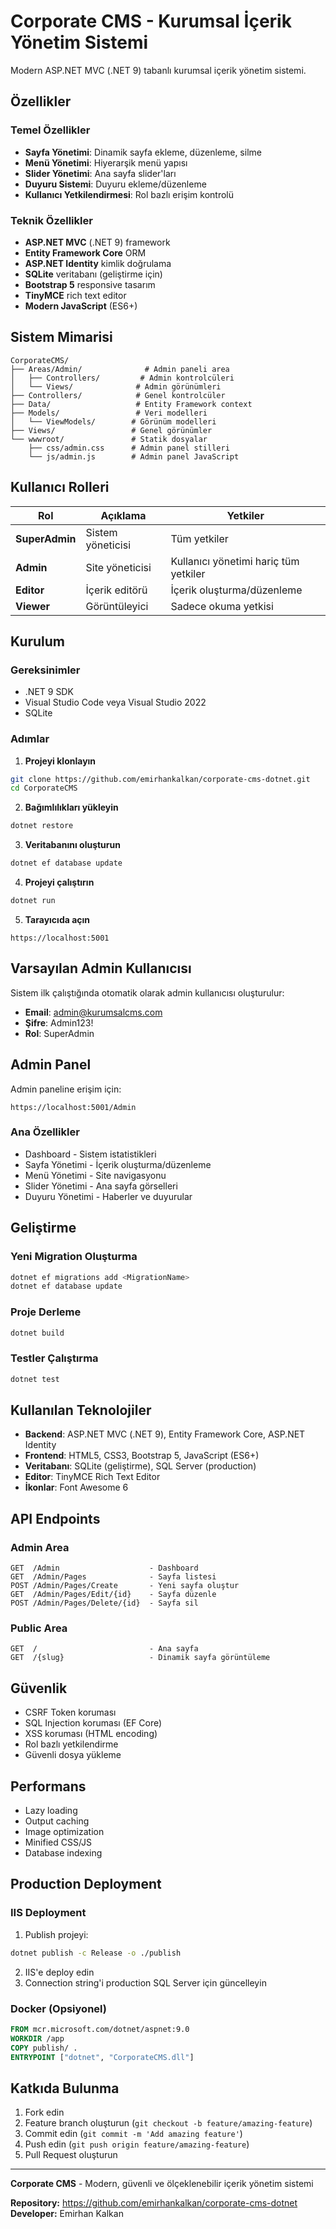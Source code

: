 # Corporate CMS - Kurumsal İçerik Yönetim Sistemi

Modern ASP.NET MVC (.NET 9) tabanlı kurumsal içerik yönetim sistemi.

## Özellikler

### Temel Özellikler
- **Sayfa Yönetimi**: Dinamik sayfa ekleme, düzenleme, silme
- **Menü Yönetimi**: Hiyerarşik menü yapısı
- **Slider Yönetimi**: Ana sayfa slider'ları
- **Duyuru Sistemi**: Duyuru ekleme/düzenleme
- **Kullanıcı Yetkilendirmesi**: Rol bazlı erişim kontrolü

### Teknik Özellikler
- **ASP.NET MVC** (.NET 9) framework
- **Entity Framework Core** ORM
- **ASP.NET Identity** kimlik doğrulama
- **SQLite** veritabanı (geliştirme için)
- **Bootstrap 5** responsive tasarım
- **TinyMCE** rich text editor
- **Modern JavaScript** (ES6+)

## Sistem Mimarisi

```
CorporateCMS/
├── Areas/Admin/              # Admin paneli area
│   ├── Controllers/         # Admin kontrolcüleri
│   └── Views/              # Admin görünümleri
├── Controllers/            # Genel kontrolcüler
├── Data/                   # Entity Framework context
├── Models/                 # Veri modelleri
│   └── ViewModels/        # Görünüm modelleri
├── Views/                 # Genel görünümler
└── wwwroot/               # Statik dosyalar
    ├── css/admin.css      # Admin panel stilleri
    └── js/admin.js        # Admin panel JavaScript
```
  
## Kullanıcı Rolleri

| Rol | Açıklama | Yetkiler |
|-----|----------|----------|
| **SuperAdmin** | Sistem yöneticisi | Tüm yetkiler |
| **Admin** | Site yöneticisi | Kullanıcı yönetimi hariç tüm yetkiler |
| **Editor** | İçerik editörü | İçerik oluşturma/düzenleme |
| **Viewer** | Görüntüleyici | Sadece okuma yetkisi |

## Kurulum

### Gereksinimler
- .NET 9 SDK
- Visual Studio Code veya Visual Studio 2022
- SQLite
 
### Adımlar

1. **Projeyi klonlayın**
```bash
git clone https://github.com/emirhankalkan/corporate-cms-dotnet.git
cd CorporateCMS
```

2. **Bağımlılıkları yükleyin**
```bash
dotnet restore
```

3. **Veritabanını oluşturun**
```bash
dotnet ef database update
```

4. **Projeyi çalıştırın**
```bash
dotnet run
```

5. **Tarayıcıda açın**
```
https://localhost:5001
```

## Varsayılan Admin Kullanıcısı

Sistem ilk çalıştığında otomatik olarak admin kullanıcısı oluşturulur:

- **Email**: admin@kurumsalcms.com
- **Şifre**: Admin123!
- **Rol**: SuperAdmin

## Admin Panel

Admin paneline erişim için:
```
https://localhost:5001/Admin
```

### Ana Özellikler
- Dashboard - Sistem istatistikleri
- Sayfa Yönetimi - İçerik oluşturma/düzenleme
- Menü Yönetimi - Site navigasyonu
- Slider Yönetimi - Ana sayfa görselleri
- Duyuru Yönetimi - Haberler ve duyurular

## Geliştirme

### Yeni Migration Oluşturma
```bash
dotnet ef migrations add <MigrationName>
dotnet ef database update
```

### Proje Derleme
```bash
dotnet build
```

### Testler Çalıştırma
```bash
dotnet test
```

## Kullanılan Teknolojiler

- **Backend**: ASP.NET MVC (.NET 9), Entity Framework Core, ASP.NET Identity
- **Frontend**: HTML5, CSS3, Bootstrap 5, JavaScript (ES6+)
- **Veritabanı**: SQLite (geliştirme), SQL Server (production)
- **Editor**: TinyMCE Rich Text Editor
- **İkonlar**: Font Awesome 6

## API Endpoints
### Admin Area
```
GET  /Admin                    - Dashboard
GET  /Admin/Pages              - Sayfa listesi
POST /Admin/Pages/Create       - Yeni sayfa oluştur
GET  /Admin/Pages/Edit/{id}    - Sayfa düzenle
POST /Admin/Pages/Delete/{id}  - Sayfa sil
```

### Public Area
```
GET  /                         - Ana sayfa
GET  /{slug}                   - Dinamik sayfa görüntüleme
```

## Güvenlik

- CSRF Token koruması
- SQL Injection koruması (EF Core)
- XSS koruması (HTML encoding)
- Rol bazlı yetkilendirme
- Güvenli dosya yükleme

## Performans

- Lazy loading
- Output caching
- Image optimization
- Minified CSS/JS
- Database indexing

## Production Deployment

### IIS Deployment
1. Publish projeyi:
```bash
dotnet publish -c Release -o ./publish
```

2. IIS'e deploy edin
3. Connection string'i production SQL Server için güncelleyin

### Docker (Opsiyonel)
```dockerfile
FROM mcr.microsoft.com/dotnet/aspnet:9.0
WORKDIR /app
COPY publish/ .
ENTRYPOINT ["dotnet", "CorporateCMS.dll"]
```

## Katkıda Bulunma

1. Fork edin
2. Feature branch oluşturun (`git checkout -b feature/amazing-feature`)
3. Commit edin (`git commit -m 'Add amazing feature'`)
4. Push edin (`git push origin feature/amazing-feature`)
5. Pull Request oluşturun


---

**Corporate CMS** - Modern, güvenli ve ölçeklenebilir içerik yönetim sistemi

**Repository:** https://github.com/emirhankalkan/corporate-cms-dotnet  
**Developer:** Emirhan Kalkan
